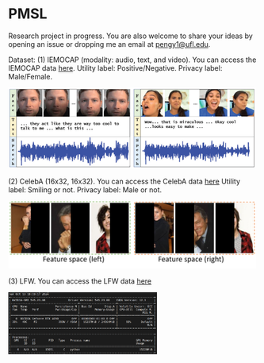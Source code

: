 # PMSL
Research project in progress. You are also welcome to share your ideas by opening an issue or dropping me an email at [pengy1@ufl.edu](mailto:pengy1@ufl.edu). 

Dataset:
(1) IEMOCAP (modality: audio, text, and video). You can access the IEMOCAP data [here](https://sail.usc.edu/iemocap/). Utility label: Positive/Negative. Privacy label: Male/Female. 

<img src="figs/IEMOCAP.png" width="500">

(2) CelebA (16x32, 16x32). You can access the CelebA data [here](https://mmlab.ie.cuhk.edu.hk/projects/CelebA.html) Utility label: Smiling or not. Privacy label: Male or not. 

<img src="figs/celeba.png" width="500">

(3) LFW. You can access the LFW data [here](https://vis-www.cs.umass.edu/lfw/)

<img src="figs/memory.png" width="300">
